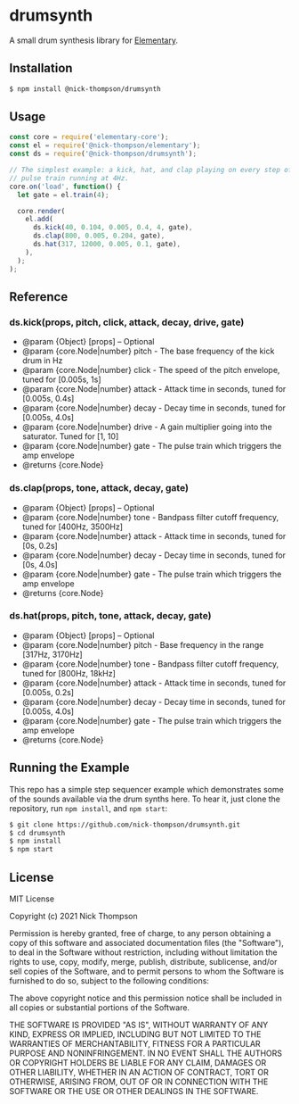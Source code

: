 # drumsynth

A small drum synthesis library for [Elementary](https://www.elementary.audio/).

## Installation

```bash
$ npm install @nick-thompson/drumsynth
```

## Usage

```js
const core = require('elementary-core');
const el = require('@nick-thompson/elementary');
const ds = require('@nick-thompson/drumsynth');

// The simplest example: a kick, hat, and clap playing on every step of a
// pulse train running at 4Hz.
core.on('load', function() {
  let gate = el.train(4);

  core.render(
    el.add(
      ds.kick(40, 0.104, 0.005, 0.4, 4, gate),
      ds.clap(800, 0.005, 0.204, gate),
      ds.hat(317, 12000, 0.005, 0.1, gate),
    ),
  );
);
```

## Reference

### ds.kick(props, pitch, click, attack, decay, drive, gate)

* @param {Object} [props] – Optional
* @param {core.Node|number} pitch - The base frequency of the kick drum in Hz
* @param {core.Node|number} click - The speed of the pitch envelope, tuned for [0.005s, 1s]
* @param {core.Node|number} attack - Attack time in seconds, tuned for [0.005s, 0.4s]
* @param {core.Node|number} decay - Decay time in seconds, tuned for [0.005s, 4.0s]
* @param {core.Node|number} drive - A gain multiplier going into the saturator. Tuned for [1, 10]
* @param {core.Node|number} gate - The pulse train which triggers the amp envelope
* @returns {core.Node}

### ds.clap(props, tone, attack, decay, gate)

* @param {Object} [props] – Optional
* @param {core.Node|number} tone - Bandpass filter cutoff frequency, tuned for [400Hz, 3500Hz]
* @param {core.Node|number} attack - Attack time in seconds, tuned for [0s, 0.2s]
* @param {core.Node|number} decay - Decay time in seconds, tuned for [0s, 4.0s]
* @param {core.Node|number} gate - The pulse train which triggers the amp envelope
* @returns {core.Node}

### ds.hat(props, pitch, tone, attack, decay, gate)

* @param {Object} [props] – Optional
* @param {core.Node|number} pitch - Base frequency in the range [317Hz, 3170Hz]
* @param {core.Node|number} tone - Bandpass filter cutoff frequency, tuned for [800Hz, 18kHz]
* @param {core.Node|number} attack - Attack time in seconds, tuned for [0.005s, 0.2s]
* @param {core.Node|number} decay - Decay time in seconds, tuned for [0.005s, 4.0s]
* @param {core.Node|number} gate - The pulse train which triggers the amp envelope
* @returns {core.Node}

## Running the Example

This repo has a simple step sequencer example which demonstrates some of the
sounds available via the drum synths here. To hear it, just clone the repository,
run `npm install`, and `npm start`:

```bash
$ git clone https://github.com/nick-thompson/drumsynth.git
$ cd drumsynth
$ npm install
$ npm start
```

## License

MIT License

Copyright (c) 2021 Nick Thompson

Permission is hereby granted, free of charge, to any person obtaining a copy
of this software and associated documentation files (the "Software"), to deal
in the Software without restriction, including without limitation the rights
to use, copy, modify, merge, publish, distribute, sublicense, and/or sell
copies of the Software, and to permit persons to whom the Software is
furnished to do so, subject to the following conditions:

The above copyright notice and this permission notice shall be included in all
copies or substantial portions of the Software.

THE SOFTWARE IS PROVIDED "AS IS", WITHOUT WARRANTY OF ANY KIND, EXPRESS OR
IMPLIED, INCLUDING BUT NOT LIMITED TO THE WARRANTIES OF MERCHANTABILITY,
FITNESS FOR A PARTICULAR PURPOSE AND NONINFRINGEMENT. IN NO EVENT SHALL THE
AUTHORS OR COPYRIGHT HOLDERS BE LIABLE FOR ANY CLAIM, DAMAGES OR OTHER
LIABILITY, WHETHER IN AN ACTION OF CONTRACT, TORT OR OTHERWISE, ARISING FROM,
OUT OF OR IN CONNECTION WITH THE SOFTWARE OR THE USE OR OTHER DEALINGS IN THE
SOFTWARE.
